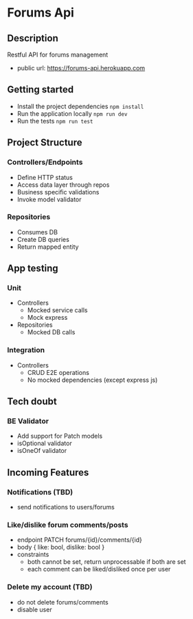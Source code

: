 # Forums Api

## Description

Restful API for forums management

- public url: https://forums-api.herokuapp.com

## Getting started

- Install the project dependencies `npm install`
- Run the application locally `npm run dev`
- Run the tests `npm run test`

## Project Structure

### Controllers/Endpoints

- Define HTTP status
- Access data layer through repos
- Business specific validations
- Invoke model validator

### Repositories

- Consumes DB
- Create DB queries
- Return mapped entity

## App testing

### Unit

- Controllers
  - Mocked service calls
  - Mock express
- Repositories
  - Mocked DB calls

### Integration

- Controllers
  - CRUD E2E operations
  - No mocked dependencies (except express js)

## Tech doubt

### BE Validator

- Add support for Patch models
- isOptional validator
- isOneOf validator

## Incoming Features

### Notifications (TBD)

- send notifications to users/forums

### Like/dislike forum comments/posts

- endpoint PATCH forums/{id}/comments/{id}
- body { like: bool, dislike: bool }
- constraints
  - both cannot be set, return unprocessable if both are set
  - each comment can be liked/disliked once per user

### Delete my account (TBD)

- do not delete forums/comments
- disable user
